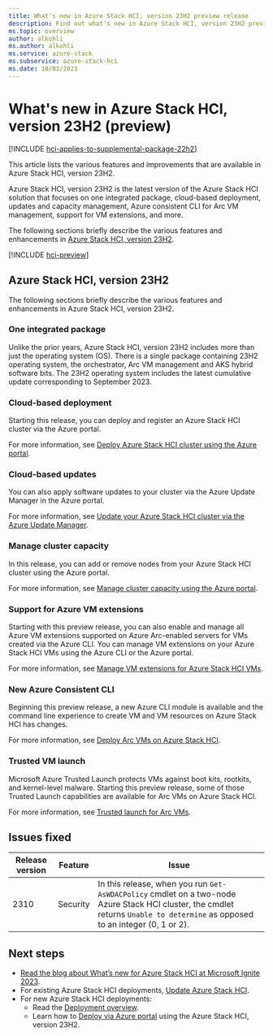 ```yaml
---
title: What's new in Azure Stack HCI, version 23H2 preview release
description: Find out what's new in Azure Stack HCI, version 23H2 preview release
ms.topic: overview
author: alkohli
ms.author: alkohli
ms.service: azure-stack
ms.subservice: azure-stack-hci
ms.date: 10/03/2023
---
```


# What's new in Azure Stack HCI, version 23H2 (preview)

[!INCLUDE [hci-applies-to-supplemental-package-22h2](../includes/hci-applies-to-23h2-21h2.md)]

This article lists the various features and improvements that are available in Azure Stack HCI, version 23H2.

Azure Stack HCI, version 23H2 is the latest version of the Azure Stack HCI solution that focuses on one integrated package, cloud-based deployment, updates and capacity management, Azure consistent CLI for Arc VM management, support for VM extensions, and more.

<!--You can also join the Azure Stack HCI preview channel to test out features for future versions of the Azure Stack HCI operating system. For more information, see [Join the Azure Stack HCI preview channel](./manage/preview-channel.md).-->

The following sections briefly describe the various features and enhancements in [Azure Stack HCI, version 23H2](#azure-stack-hci-version-23h2).


[!INCLUDE [hci-preview](../includes/hci-preview.md)]


## Azure Stack HCI, version 23H2

The following sections briefly describe the various features and enhancements in Azure Stack HCI, version 23H2.

### One integrated package

Unlike the prior years, Azure Stack HCI, version 23H2 includes more than just the operating system (OS). There is a single package containing 23H2 operating system, the orchestrator, Arc VM management and AKS hybrid software bits. The 23H2 operating system includes the latest cumulative update corresponding to September 2023.

### Cloud-based deployment

Starting this release, you can deploy and register an Azure Stack HCI cluster via the Azure portal.

For more information, see [Deploy Azure Stack HCI cluster using the Azure portal](./index.yml).

### Cloud-based updates

You can also apply software updates to your cluster via the Azure Update Manager in the Azure portal. 

For more information, see [Update your Azure Stack HCI cluster via the Azure Update Manager](./index.yml).​

### Manage cluster capacity

In this release, you can add or remove nodes from your Azure Stack HCI cluster using the Azure portal.

For more information, see [Manage cluster capacity using the Azure portal](./index.yml).

### Support for Azure VM extensions 

Starting with this preview release, you can also enable and manage all Azure VM extensions supported on Azure Arc-enabled servers for VMs created via the Azure CLI. You can manage VM extensions on your Azure Stack HCI VMs using the Azure CLI or the Azure portal.

For more information, see [Manage VM extensions for Azure Stack HCI VMs](./index.yml).

### New Azure Consistent CLI

Beginning this preview release, a new Azure CLI module is available and the command line experience to create VM and VM resources on Azure Stack HCI has changes.

For more information, see [Deploy Arc VMs on Azure Stack HCI](./index.yml).

### Trusted VM launch

Microsoft Azure Trusted Launch protects VMs against boot kits, rootkits, and kernel-level malware. Starting this preview release, some of those Trusted Launch capabilities are available for Arc VMs on Azure Stack HCI.

For more information, see [Trusted launch for Arc VMs](./index.yml).

## Issues fixed

<!-- need to get this list from shiproom-->

|Release version|Feature|Issue|
|--|------|------|
|2310|Security |In this release, when you run `Get-AsWDACPolicy` cmdlet on a two-node Azure Stack HCI cluster, the cmdlet returns `Unable to determine` as opposed to an integer (0, 1 or 2). |


## Next steps

- [Read the blog about What’s new for Azure Stack HCI at Microsoft Ignite 2023](https://aka.ms/hci-ignite-blog).
- For existing Azure Stack HCI deployments, [Update Azure Stack HCI](./manage/update-cluster.md).
- For new Azure Stack HCI deployments:
    - Read the [Deployment overview](./index.yml).
    - Learn how to [Deploy via Azure portal](./index.yml) using the Azure Stack HCI, version 23H2.
